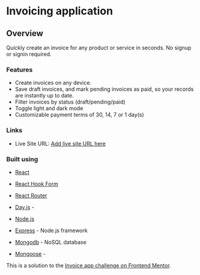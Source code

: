 # Invoicing application

## Overview

Quickly create an invoice for any product or service in seconds. No signup or signin required.

### Features

- Create invoices on any device.
- Save draft invoices, and mark pending invoices as paid, so your records are instantly up to date.
- Filter invoices by status (draft/pending/paid)
- Toggle light and dark mode
- Customizable payment terms of 30, 14, 7 or 1 day(s)

### Links

- Live Site URL: [Add live site URL here](https://your-live-site-url.com)

### Built using

- [React](https://reactjs.org/)
- [React Hook Form](https://react-hook-form.com/)
- [React Router](https://reactrouter.com/)
- [Day.js](https://day.js.org/) -

- [Node.js](https://nodejs.org/en/)
- [Express](https://expressjs.com/) - Node.js framework
- [Mongodb](https://www.mongodb.com/) - NoSQL database
- [Mongoose](https://mongoosejs.com/) -

This is a solution to the [Invoice app challenge on Frontend Mentor](https://www.frontendmentor.io/challenges/invoice-app-i7KaLTQjl).
